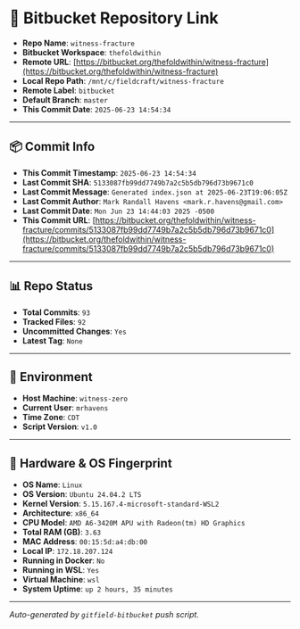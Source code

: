 # 🔗 Bitbucket Repository Link

- **Repo Name**: `witness-fracture`
- **Bitbucket Workspace**: `thefoldwithin`
- **Remote URL**: [https://bitbucket.org/thefoldwithin/witness-fracture](https://bitbucket.org/thefoldwithin/witness-fracture)
- **Local Repo Path**: `/mnt/c/fieldcraft/witness-fracture`
- **Remote Label**: `bitbucket`
- **Default Branch**: `master`
- **This Commit Date**: `2025-06-23 14:54:34`

---

## 📦 Commit Info

- **This Commit Timestamp**: `2025-06-23 14:54:34`
- **Last Commit SHA**: `5133087fb99dd7749b7a2c5b5db796d73b9671c0`
- **Last Commit Message**: `Generated index.json at 2025-06-23T19:06:05Z`
- **Last Commit Author**: `Mark Randall Havens <mark.r.havens@gmail.com>`
- **Last Commit Date**: `Mon Jun 23 14:44:03 2025 -0500`
- **This Commit URL**: [https://bitbucket.org/thefoldwithin/witness-fracture/commits/5133087fb99dd7749b7a2c5b5db796d73b9671c0](https://bitbucket.org/thefoldwithin/witness-fracture/commits/5133087fb99dd7749b7a2c5b5db796d73b9671c0)

---

## 📊 Repo Status

- **Total Commits**: `93`
- **Tracked Files**: `92`
- **Uncommitted Changes**: `Yes`
- **Latest Tag**: `None`

---

## 🧭 Environment

- **Host Machine**: `witness-zero`
- **Current User**: `mrhavens`
- **Time Zone**: `CDT`
- **Script Version**: `v1.0`

---

## 🧬 Hardware & OS Fingerprint

- **OS Name**: `Linux`
- **OS Version**: `Ubuntu 24.04.2 LTS`
- **Kernel Version**: `5.15.167.4-microsoft-standard-WSL2`
- **Architecture**: `x86_64`
- **CPU Model**: `AMD A6-3420M APU with Radeon(tm) HD Graphics`
- **Total RAM (GB)**: `3.63`
- **MAC Address**: `00:15:5d:a4:db:00`
- **Local IP**: `172.18.207.124`
- **Running in Docker**: `No`
- **Running in WSL**: `Yes`
- **Virtual Machine**: `wsl`
- **System Uptime**: `up 2 hours, 35 minutes`

---

_Auto-generated by `gitfield-bitbucket` push script._
